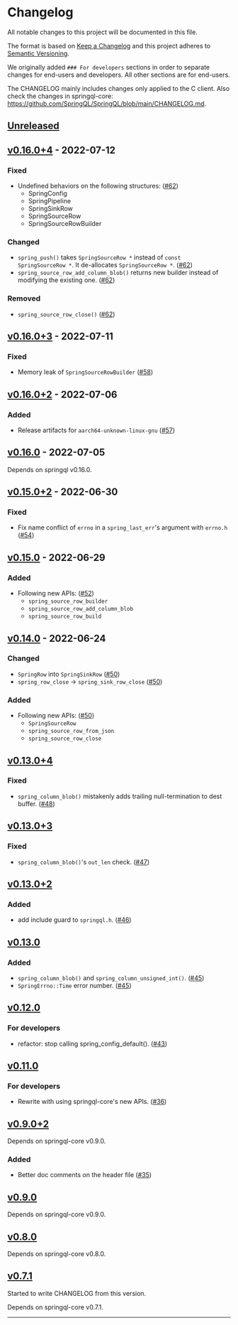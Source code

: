# Changelog

All notable changes to this project will be documented in this file.

The format is based on [Keep a Changelog][Keep a Changelog] and this project adheres to [Semantic Versioning][Semantic Versioning].

We originally added `### For developers` sections in order to separate changes for end-users and developers.
All other sections are for end-users.

The CHANGELOG mainly includes changes only applied to the C client.
Also check the changes in springql-core: <https://github.com/SpringQL/SpringQL/blob/main/CHANGELOG.md>.

<!-- markdownlint-disable MD024 -->
## [Unreleased]

## [v0.16.0+4] - 2022-07-12

### Fixed

- Undefined behaviors on the following structures: ([#62](https://github.com/SpringQL/SpringQL-client-c/pull/62))
  - SpringConfig
  - SpringPipeline
  - SpringSinkRow
  - SpringSourceRow
  - SpringSourceRowBuilder

### Changed

- `spring_push()` takes `SpringSourceRow *` instead of `const SpringSourceRow *`. It de-allocates `SpringSourceRow *`. ([#62](https://github.com/SpringQL/SpringQL-client-c/pull/62))
- `spring_source_row_add_column_blob()` returns new builder instead of modifying the existing one. ([#62](https://github.com/SpringQL/SpringQL-client-c/pull/62))

### Removed

- `spring_source_row_close()` ([#62](https://github.com/SpringQL/SpringQL-client-c/pull/62))

## [v0.16.0+3] - 2022-07-11

### Fixed

- Memory leak of `SpringSourceRowBuilder` ([#58](https://github.com/SpringQL/SpringQL-client-c/pull/58))

## [v0.16.0+2] - 2022-07-06

### Added

- Release artifacts for `aarch64-unknown-linux-gnu` ([#57](https://github.com/SpringQL/SpringQL-client-c/pull/57))

## [v0.16.0] - 2022-07-05

Depends on springql v0.16.0.

## [v0.15.0+2] - 2022-06-30

### Fixed

- Fix name conflict of `errno` in a `spring_last_err`'s argument with `errno.h` ([#54](https://github.com/SpringQL/SpringQL-client-c/pull/54))

## [v0.15.0] - 2022-06-29

### Added

- Following new APIs: ([#52](https://github.com/SpringQL/SpringQL-client-c/pull/52))
  - `spring_source_row_builder`
  - `spring_source_row_add_column_blob`
  - `spring_source_row_build`

## [v0.14.0] - 2022-06-24

### Changed

- `SpringRow` into `SpringSinkRow` ([#50](https://github.com/SpringQL/SpringQL-client-c/pull/50))
- `spring_row_close` -> `spring_sink_row_close` ([#50](https://github.com/SpringQL/SpringQL-client-c/pull/50))

### Added

- Following new APIs: ([#50](https://github.com/SpringQL/SpringQL-client-c/pull/50))
  - `SpringSourceRow`
  - `spring_source_row_from_json`
  - `spring_source_row_close`

## [v0.13.0+4]

### Fixed

- `spring_column_blob()` mistakenly adds trailing null-termination to dest buffer. ([#48](https://github.com/SpringQL/SpringQL-client-c/pull/48))

## [v0.13.0+3]

### Fixed

- `spring_column_blob()`'s `out_len` check. ([#47](https://github.com/SpringQL/SpringQL-client-c/pull/47))

## [v0.13.0+2]

### Added

- add include guard to `springql.h`. ([#46](https://github.com/SpringQL/SpringQL-client-c/pull/46))

## [v0.13.0]

### Added

- `spring_column_blob()` and `spring_column_unsigned_int()`. ([#45](https://github.com/SpringQL/SpringQL-client-c/pull/45))
- `SpringErrno::Time` error number. ([#45](https://github.com/SpringQL/SpringQL-client-c/pull/45))

## [v0.12.0]

### For developers

- refactor: stop calling spring_config_default(). ([#43](https://github.com/SpringQL/SpringQL-client-c/pull/43))

## [v0.11.0]

### For developers

- Rewrite with using springql-core's new APIs. ([#36](https://github.com/SpringQL/SpringQL-client-c/pull/36))

## [v0.9.0+2]

Depends on springql-core v0.9.0.

### Added

- Better doc comments on the header file ([#35](https://github.com/SpringQL/SpringQL-client-c/pull/35))

## [v0.9.0]

Depends on springql-core v0.9.0.

## [v0.8.0]

Depends on springql-core v0.8.0.

## [v0.7.1]

Started to write CHANGELOG from this version.

Depends on springql-core v0.7.1.

---

<!-- Links -->
[Keep a Changelog]: https://keepachangelog.com/
[Semantic Versioning]: https://semver.org/

<!-- Versions -->
[Unreleased]: https://github.com/SpringQL/SpringQL-client-c/compare/v0.16.0+4...HEAD
[Released]: https://github.com/SpringQL/SpringQL-client-c/releases
[v0.16.0+4]: https://github.com/SpringQL/SpringQL-client-c/compare/v0.16.0+4...v0.16.0+4
[v0.16.0+3]: https://github.com/SpringQL/SpringQL-client-c/compare/v0.16.0+2...v0.16.0+3
[v0.16.0+2]: https://github.com/SpringQL/SpringQL-client-c/compare/v0.16.0...v0.16.0+2
[v0.16.0]: https://github.com/SpringQL/SpringQL-client-c/compare/v0.15.0+2...v0.16.0
[v0.15.0+2]: https://github.com/SpringQL/SpringQL-client-c/compare/v0.15.0...v0.15.0+2
[v0.15.0]: https://github.com/SpringQL/SpringQL-client-c/compare/v0.14.0...v0.15.0
[v0.14.0]: https://github.com/SpringQL/SpringQL-client-c/compare/v0.13.0+4...v0.14.0
[v0.13.0+4]: https://github.com/SpringQL/SpringQL-client-c/compare/v0.13.0+3...v0.13.0+4
[v0.13.0+3]: https://github.com/SpringQL/SpringQL-client-c/compare/v0.13.0+2...v0.13.0+3
[v0.13.0+2]: https://github.com/SpringQL/SpringQL-client-c/compare/v0.13.0...v0.13.0+2
[v0.13.0]: https://github.com/SpringQL/SpringQL-client-c/compare/v0.12.0...v0.13.0
[v0.12.0]: https://github.com/SpringQL/SpringQL-client-c/compare/v0.11.0...v0.12.0
[v0.11.0]: https://github.com/SpringQL/SpringQL-client-c/compare/v0.9.0+2...v0.11.0
[v0.9.0+2]: https://github.com/SpringQL/SpringQL-client-c/compare/v0.9.0...v0.9.0+2
[v0.9.0]: https://github.com/SpringQL/SpringQL-client-c/compare/v0.8.0...v0.9.0
[v0.8.0]: https://github.com/SpringQL/SpringQL-client-c/compare/v0.7.1...v0.8.0
[v0.7.1]: https://github.com/SpringQL/SpringQL-client-c/compare/v0.7.0...v0.7.1
